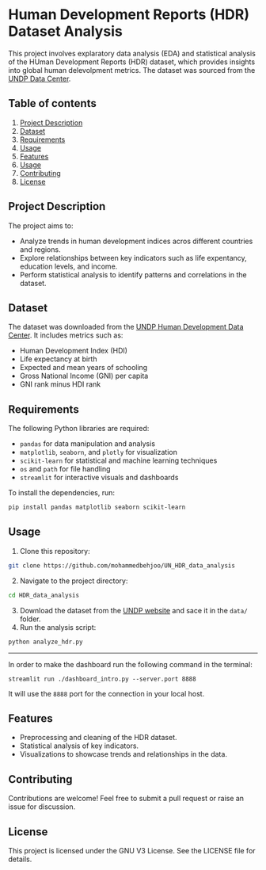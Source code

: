 # Human Development Reports (HDR) Dataset Analysis

This project involves explaratory data analysis (EDA) and statistical analysis of the HUman Development Reports (HDR) dataset, which provides insights into global human delevolpment metrics. The dataset was sourced from the [UNDP Data Center](https://hdr.undp.org/data-center/documentation-and-downloads).

## Table of contents
1. [Project Description](#project-description)
2. [Dataset](#dataset)
3. [Requirements](#requirements)
4. [Usage](#usage)
5. [Features](#features)
6. [Usage](#usage)
6. [Contributing](#contributing)
7. [License](#license)

## Project Description
The project aims to:
- Analyze trends in human development indices acros different countries and regions.
- Explore relationships between key indicators such as life expentancy, education levels, and income.
- Perform statistical analysis to identify patterns and correlations in the dataset.

## Dataset
The dataset was downloaded from the [UNDP Human Development Data Center](https://hdr.undp.org/data-center/documentation-and-downloads). It includes metrics such as:
- Human Development Index (HDI)
- Life expectancy at birth
- Expected and mean years of schooling
- Gross National Income (GNI) per capita
- GNI rank minus HDI rank

## Requirements
The following Python libraries are required:
- `pandas` for data manipulation and analysis
- `matplotlib`, `seaborn`, and `plotly` for visualization
- `scikit-learn` for statistical and machine learning techniques
- `os` and `path` for file handling
- `streamlit` for interactive visuals and dashboards

To install the dependencies, run:
```bash
pip install pandas matplotlib seaborn scikit-learn
```
## Usage
1. Clone this repository:
```bash
git clone https://github.com/mohammedbehjoo/UN_HDR_data_analysis
```
2. Navigate to the project directory:
```bash
cd HDR_data_analysis
```
3. Download the dataset from the [UNDP website](https://hdr.undp.org/data-center/documentation-and-downloads) and sace it in the `data/` folder.
4. Run the analysis script:
```bash
python analyze_hdr.py
```
---
In order to make the dashboard run the following command in the terminal:

`streamlit run ./dashboard_intro.py --server.port 8888`

It will use the `8888` port for the connection in your local host.


## Features

- Preprocessing and cleaning of the HDR dataset.
- Statistical analysis of key indicators.
- Visualizations to showcase trends and relationships in the data.


## Contributing

Contributions are welcome! Feel free to submit a pull request or raise an issue for discussion.

## License

This project is licensed under the GNU V3 License. See the LICENSE file for details.
